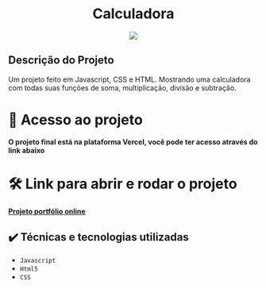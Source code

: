 <h1 align="center">Calculadora</h1>

<p align="center">
<img loading="lazy" src="https://img.shields.io/badge/status-finalizado-blue"/>
</p>

<h2>Descrição do Projeto</h2>

Um projeto feito em Javascript, CSS e HTML. Mostrando uma calculadora com todas suas funções de soma, multiplicação, divisão e subtração.

# 📁 Acesso ao projeto

**O projeto final está na plataforma Vercel, você pode ter acesso através do link abaixo**

# 🛠️ Link para abrir e rodar o projeto

**[Projeto portfólio online](https://calculadora-seven-gamma.vercel.app/)**

## ✔️ Técnicas e tecnologias utilizadas

- ``Javascript``
- ``Html5``
- ``CSS``




